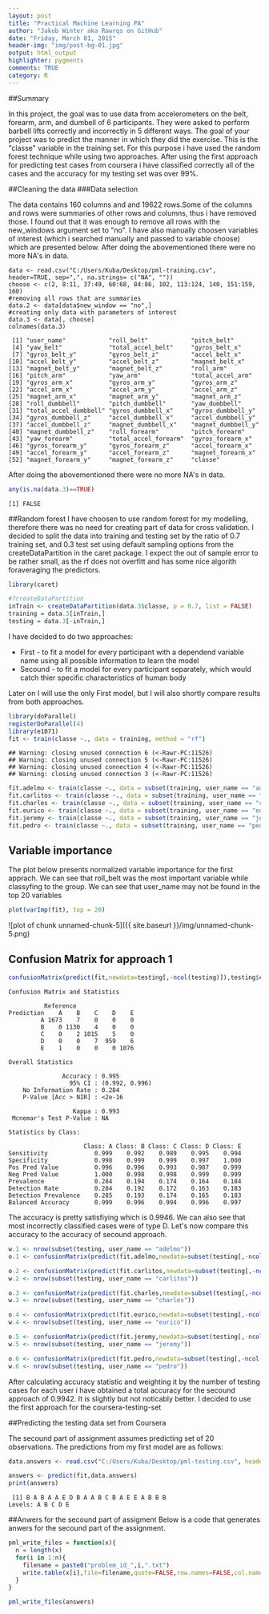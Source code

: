 ```yaml
---
layout: post
title: "Practical Machine Learning PA"
author: "Jakub Winter aka Rawrqs on GitHub"
date: "Friday, March 01, 2015"
header-img: "img/post-bg-01.jpg"
output: html_output
highlighter: pygments
comments: TRUE
category: R
---
```


##Summary

In this project, the goal was to use data from accelerometers on the belt, forearm, arm, and dumbell of 6 participants. They were asked to perform barbell lifts correctly and incorrectly in 5 different ways.
The goal of your project was to predict the manner in which they did the exercise. This is the "classe" variable in the training set.
For this purpose i have used the random forest technique while using two approaches. After using the first approach for predicting test cases from coursera i have  classified correctly all of the cases and the accuracy for my testing set was over 99%.

##Cleaning the data
###Data selection

The data contains 160 columns and and 19622 rows.Some of the columns and rows were summaries of other rows and columns, thus i have removed those. I found out that it was enough to remove all rows with the new_windows argument set to "no". I have also manually choosen variables of interest (which i searched manually and passed to variable choose) which are presented below. After doing the abovementioned there were no more NA's in data.


```
data <- read.csv("C:/Users/Kuba/Desktop/pml-training.csv", header=TRUE, sep=",", na.strings= c("NA", ""))
choose <- c(2, 8:11, 37:49, 60:68, 84:86, 102, 113:124, 140, 151:159, 160)
#removing all rows that are summaries
data.2 <- data[data$new_window == "no",]
#creating only data with parameters of interest
data.3 <- data[, choose]
colnames(data.3)
```

```
 [1] "user_name"            "roll_belt"            "pitch_belt"          
 [4] "yaw_belt"             "total_accel_belt"     "gyros_belt_x"        
 [7] "gyros_belt_y"         "gyros_belt_z"         "accel_belt_x"        
[10] "accel_belt_y"         "accel_belt_z"         "magnet_belt_x"       
[13] "magnet_belt_y"        "magnet_belt_z"        "roll_arm"            
[16] "pitch_arm"            "yaw_arm"              "total_accel_arm"     
[19] "gyros_arm_x"          "gyros_arm_y"          "gyros_arm_z"         
[22] "accel_arm_x"          "accel_arm_y"          "accel_arm_z"         
[25] "magnet_arm_x"         "magnet_arm_y"         "magnet_arm_z"        
[28] "roll_dumbbell"        "pitch_dumbbell"       "yaw_dumbbell"        
[31] "total_accel_dumbbell" "gyros_dumbbell_x"     "gyros_dumbbell_y"    
[34] "gyros_dumbbell_z"     "accel_dumbbell_x"     "accel_dumbbell_y"    
[37] "accel_dumbbell_z"     "magnet_dumbbell_x"    "magnet_dumbbell_y"   
[40] "magnet_dumbbell_z"    "roll_forearm"         "pitch_forearm"       
[43] "yaw_forearm"          "total_accel_forearm"  "gyros_forearm_x"     
[46] "gyros_forearm_y"      "gyros_forearm_z"      "accel_forearm_x"     
[49] "accel_forearm_y"      "accel_forearm_z"      "magnet_forearm_x"    
[52] "magnet_forearm_y"     "magnet_forearm_z"     "classe"              
```

After doing the abovementioned there were no more NA's in data.


```r
any(is.na(data.3)==TRUE)
```

```
[1] FALSE
```

##Random forest
I have choosen to use random forest for my modelling, therefore there was no need for creating part of data for cross validation. I decided to split the data into training and testing set by the ratio of 0.7 training set, and 0.3 test set using default sampling options from the createDataPartition in the caret package. I expect the out of sample error to be rather small, as the rf does not overfitt and has some nice algorith foraveraging the predictors.


```r
library(caret)

#?createDataPartition
inTrain <- createDataPartition(data.3$classe, p = 0.7, list = FALSE)
training = data.3[inTrain,]
testing = data.3[-inTrain,]
```

I have decided to do two approaches:

* First - to fit a model for every participant with a dependend variable name using all possible information to learn the model
* Secound - to fit a model for every participant separately, which would catch thier specific characteristics of human body 

Later on I will use the only First model, but I will also shortly compare results from both approaches. 


```r
library(doParallel)
registerDoParallel(4)
library(e1071)
fit <- train(classe ~., data = training, method = "rf")
```

```
## Warning: closing unused connection 6 (<-Rawr-PC:11526)
## Warning: closing unused connection 5 (<-Rawr-PC:11526)
## Warning: closing unused connection 4 (<-Rawr-PC:11526)
## Warning: closing unused connection 3 (<-Rawr-PC:11526)
```

```r
fit.adelmo <- train(classe ~., data = subset(training, user_name == "adelmo")[,-1], method = "rf")
fit.carlitos <- train(classe ~., data = subset(training, user_name == "carlitos")[,-1], method = "rf")
fit.charles <- train(classe ~., data = subset(training, user_name == "charles")[,-1], method = "rf")
fit.eurico <- train(classe ~., data = subset(training, user_name == "eurico")[,-1], method = "rf")
fit.jeremy <- train(classe ~., data = subset(training, user_name == "jeremy")[,-1], method = "rf")
fit.pedro <- train(classe ~., data = subset(training, user_name == "pedro")[,-1], method = "rf")
```

## Variable importance

The plot below presents normalized variable importance for the first apprach. We can see that roll_belt was the most important variable while classyfing to the group. We can see that user_name may not be found in the top 20 variables


```r
plot(varImp(fit), top = 20)
```

![plot of chunk unnamed-chunk-5]({{ site.baseurl }}/img/unnamed-chunk-5.png) 

## Confusion Matrix for approach 1


```r
confusionMatrix(predict(fit,newdata=testing[,-ncol(testing)]),testing$classe)
```

```
Confusion Matrix and Statistics

          Reference
Prediction    A    B    C    D    E
         A 1673    7    0    0    0
         B    0 1130    4    0    0
         C    0    2 1015    5    0
         D    0    0    7  959    6
         E    1    0    0    0 1076

Overall Statistics
                                        
               Accuracy : 0.995         
                 95% CI : (0.992, 0.996)
    No Information Rate : 0.284         
    P-Value [Acc > NIR] : <2e-16        
                                        
                  Kappa : 0.993         
 Mcnemar's Test P-Value : NA            

Statistics by Class:

                     Class: A Class: B Class: C Class: D Class: E
Sensitivity             0.999    0.992    0.989    0.995    0.994
Specificity             0.998    0.999    0.999    0.997    1.000
Pos Pred Value          0.996    0.996    0.993    0.987    0.999
Neg Pred Value          1.000    0.998    0.998    0.999    0.999
Prevalence              0.284    0.194    0.174    0.164    0.184
Detection Rate          0.284    0.192    0.172    0.163    0.183
Detection Prevalence    0.285    0.193    0.174    0.165    0.183
Balanced Accuracy       0.999    0.996    0.994    0.996    0.997
```

The accuracy is pretty satisfiying which is 0.9946. We can also see that most incorrectly classified cases were of type D.
Let's now compare this accuracy to the accuracy of secound approach.



```r
w.1 <- nrow(subset(testing, user_name == "adelmo"))
o.1 <- confusionMatrix(predict(fit.adelmo,newdata=subset(testing[,-ncol(testing)], user_name == "adelmo")[,-1]),subset(testing, user_name == "adelmo")$classe)[[3]][1]

o.2 <- confusionMatrix(predict(fit.carlitos,newdata=subset(testing[,-ncol(testing)], user_name == "carlitos")[,-1]),subset(testing, user_name == "carlitos")$classe)[[3]][1]
w.2 <- nrow(subset(testing, user_name == "carlitos"))

o.3 <- confusionMatrix(predict(fit.charles,newdata=subset(testing[,-ncol(testing)], user_name == "charles")[,-1]),subset(testing, user_name == "charles")$classe)[[3]][1]
w.3 <- nrow(subset(testing, user_name == "charles"))

o.4 <- confusionMatrix(predict(fit.eurico,newdata=subset(testing[,-ncol(testing)], user_name == "eurico")[,-1]),subset(testing, user_name == "eurico")$classe)[[3]][1]
w.4 <- nrow(subset(testing, user_name == "eurico"))

o.5 <- confusionMatrix(predict(fit.jeremy,newdata=subset(testing[,-ncol(testing)], user_name == "jeremy")[,-1]),subset(testing, user_name == "jeremy")$classe)[[3]][1]
w.5 <- nrow(subset(testing, user_name == "jeremy"))

o.6 <- confusionMatrix(predict(fit.pedro,newdata=subset(testing[,-ncol(testing)], user_name == "pedro")[,-1]),subset(testing, user_name == "pedro")$classe)[[3]][1]
w.6 <- nrow(subset(testing, user_name == "pedro"))
```

After calculating accuracy statistic and weighting it by the number of testing cases for each user i have obtained a total accuracy for the secound approach of 0.9942. It is slightly but not noticably better. I decided to use the first approach for the coursera-testing-set

##Predicting the testing data set from Coursera

The secound part of assignment assumes predicting  set of 20 observations. The predictions from my first model are as follows:


```r
data.answers <- read.csv("C:/Users/Kuba/Desktop/pml-testing.csv", header=TRUE, sep=",", na.strings= c("NA", ""))

answers <- predict(fit,data.answers)
print(answers)
```

```
 [1] B A B A A E D B A A B C B A E E A B B B
Levels: A B C D E
```
##Anwers for the secound part of assigment
 Below is a code that generates anwers for the secound part of the assignment.


```r
pml_write_files = function(x){
  n = length(x)
  for(i in 1:n){
    filename = paste0("problem_id_",i,".txt")
    write.table(x[i],file=filename,quote=FALSE,row.names=FALSE,col.names=FALSE)
  }
}

pml_write_files(answers)
```
